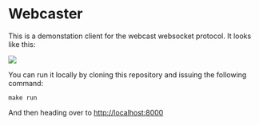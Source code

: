 # Webcaster

This is a demonstation client for the webcast websocket protocol. It looks like this:

<img src="https://raw.githubusercontent.com/webcast/webcaster/master/img/screenshot.png"/>

You can run it locally by cloning this repository and issuing the following command:
```
make run
```

And then heading over to [http://localhost:8000](http://localhost:8000)
